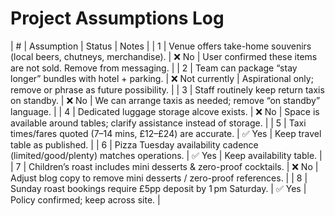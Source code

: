 # Project Assumptions Log

| # | Assumption | Status | Notes |
| 1 | Venue offers take-home souvenirs (local beers, chutneys, merchandise). | ❌ No | User confirmed these items are not sold. Remove from messaging. |
| 2 | Team can package “stay longer” bundles with hotel + parking. | ❌ Not currently | Aspirational only; remove or phrase as future possibility. |
| 3 | Staff routinely keep return taxis on standby. | ❌ No | We can arrange taxis as needed; remove “on standby” language. |
| 4 | Dedicated luggage storage alcove exists. | ❌ No | Space is available around tables; clarify assistance instead of storage. |
| 5 | Taxi times/fares quoted (7–14 mins, £12–£24) are accurate. | ✅ Yes | Keep travel table as published. |
| 6 | Pizza Tuesday availability cadence (limited/good/plenty) matches operations. | ✅ Yes | Keep availability table. |
| 7 | Children’s roast includes mini desserts & zero-proof cocktails. | ❌ No | Adjust blog copy to remove mini desserts / zero-proof references. |
| 8 | Sunday roast bookings require £5pp deposit by 1 pm Saturday. | ✅ Yes | Policy confirmed; keep across site. |
